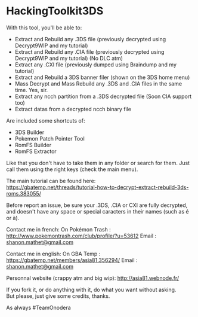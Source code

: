 # HackingToolkit3DS

With this tool, you'll be able to:
- Extract and Rebuild any .3DS file (previously decrypted using Decrypt9WIP and my tutorial)
- Extract and Rebuild any .CIA file (previously decrypted using Decrypt9WIP and my tutorial) (No DLC atm)
- Extract any .CXI file (previously dumped using Braindump and my tutorial)
- Extract and Rebuild a 3DS banner filer (shown on the 3DS home menu)
- Mass Decrypt and Mass Rebuild any .3DS and .CIA files in the same time. Yes, sir.
- Extract any ncch partition from a .3DS decrypted file (Soon CIA support too)
- Extract datas from a decrypted ncch binary file

Are included some shortcuts of:
- 3DS Builder
- Pokemon Patch Pointer Tool
- RomFS Builder
- RomFS Extractor

Like that you don't have to take them in any folder or search for them.
Just call them using the right keys (check the main menu).

The main tutorial can be found here:  
https://gbatemp.net/threads/tutorial-how-to-decrypt-extract-rebuild-3ds-roms.383055/

Before report an issue, be sure your .3DS, .CIA or CXI are fully decrypted, and doesn't have any space or special caracters in their names (such as é or à).

Contact me in french:
On Pokémon Trash : http://www.pokemontrash.com/club/profile/?u=53612
Email : shanon.mathet@gmail.com

Contact me in english:
On GBA Temp : https://gbatemp.net/members/asia81.356294/
Email : shanon.mathet@gmail.com

Personnal website (crappy atm and big wip):
http://asia81.webnode.fr/

If you fork it, or do anything with it, do what you want without asking.  
But please, just give some credits, thanks.

As always #TeamOnodera
